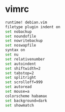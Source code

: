 # vimrc

``` sh
runtime! debian.vim
filetype plugin indent on
set nobackup
set noundofile
set nowritebackup
set noswapfile
syntax on
set nu
set relativenumber
set autoindent
set shiftwidth=2
set tabstop=2
set splitright
set scrolloff=999
set autoread
set mouse=a
colorscheme habamax
set background=dark
set showmatch

```                                                                                                                                                                           
